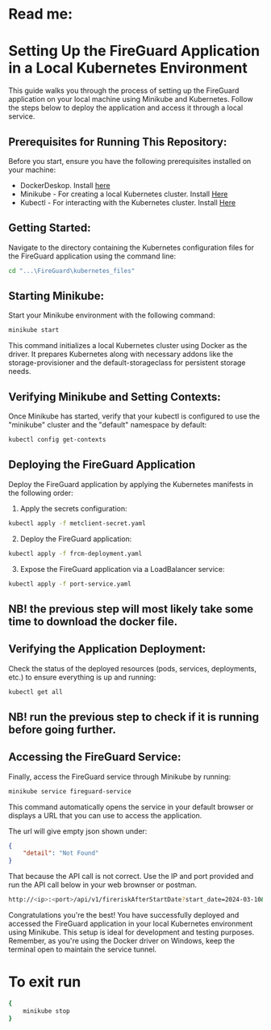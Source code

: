 # Read me: 
# Setting Up the FireGuard Application in a Local Kubernetes Environment
This guide walks you through the process of setting up the FireGuard application on your local machine using Minikube and Kubernetes. Follow the steps below to deploy the application and access it through a local service.

## Prerequisites for Running This Repository:
Before you start, ensure you have the following prerequisites installed on your machine:
 * DockerDeskop. Install [here](https://www.docker.com/products/docker-desktop/)
 * Minikube - For creating a local Kubernetes cluster. Install [Here](https://minikube.sigs.k8s.io/docs/start/)
 * Kubectl - For interacting with the Kubernetes cluster. Install [Here](https://kubernetes.io/docs/tasks/tools/)

## Getting Started:
Navigate to the directory containing the Kubernetes configuration files for the FireGuard application using the command line:
```sh
cd "...\FireGuard\kubernetes_files"
```

## Starting Minikube:
Start your Minikube environment with the following command:

```sh
minikube start
```
This command initializes a local Kubernetes cluster using Docker as the driver. It prepares Kubernetes along with necessary addons like the storage-provisioner and the default-storageclass for persistent storage needs.

## Verifying Minikube and Setting Contexts:
Once Minikube has started, verify that your kubectl is configured to use the "minikube" cluster and the "default" namespace by default:
```sh
kubectl config get-contexts
```

## Deploying the FireGuard Application
Deploy the FireGuard application by applying the Kubernetes manifests in the following order:

1. Apply the secrets configuration:
```sh
kubectl apply -f metclient-secret.yaml
```
2. Deploy the FireGuard application:
```sh
kubectl apply -f frcm-deployment.yaml
```
3. Expose the FireGuard application via a LoadBalancer service:
```sh
kubectl apply -f port-service.yaml
```
## NB! the previous step will most likely take some  time to download the docker file.
## Verifying the Application Deployment:
Check the status of the deployed resources (pods, services, deployments, etc.) to ensure everything is up and running:
```sh
kubectl get all
```
## NB! run the previous step to check if it is running before going further.
## Accessing the FireGuard Service:
Finally, access the FireGuard service through Minikube by running:
```sh
minikube service fireguard-service
```
This command automatically opens the service in your default browser or displays a URL that you can use to access the application.

The url will give empty json shown under:
```json
{
    "detail": "Not Found"
}
```
That because the API call is not correct. Use the IP and port provided and run the API call below in your web brownser or postman. 
```sh
http://<ip>:<port>/api/v1/fireriskAfterStartDate?start_date=2024-03-10&days=3&longitude=5.32415&latitude=60.39299
```
Congratulations you're the best! You have successfully deployed and accessed the FireGuard application in your local Kubernetes environment using Minikube. This setup is ideal for development and testing purposes. Remember, as you're using the Docker driver on Windows, keep the terminal open to maintain the service tunnel.
# To exit run
```sh
{
    minikube stop
}
```
